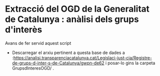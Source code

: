 # Extracció del OGD de la Generalitat de Catalunya : anàlisi dels grups d'interès


Avans de fer servid aquest script 

- Descarregar el arxiu pertinent a questa base de dades a :https://analisi.transparenciacatalunya.cat/Legislaci-just-cia/Registre-de-grups-d-inter-s-de-Catalunya/gwpn-de62
 i posar-lo gins la carpeta GrupsdInteresOGD/ . 
 
 